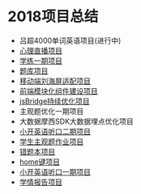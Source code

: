 # 2018项目总结
- 吕超4000单词英语项目(进行中)
- [心理直播项目](./notebooks/心理直播/index.md)
- [学练一期项目](./notebooks/学练一期.md)
- [题库项目](https://github.com/yjh30/ckeditor-mathjax-test)
- [移动端刘海屏适配项目](https://github.com/yjh30/fit-fringe-mobile)
- [前端模块化组件建设项目](https://github.com/yjh30/fe-module-component-construction)
- [jsBridge持续优化项目](https://github.com/yjh30/kkl-webview-jsbridge-notebook)
- 主观题优化一期项目
- 大数据摩西SDK大数据埋点优化项目
- [小开英语听口二期项目](./notebooks/小开英语听口二期项目.md)
- [学生主观题作业项目](./notebooks/学生主观题作业项目.md)
- [错题本项目](./notebooks/错题本项目.md)
- [home键项目](./notebooks/home键项目.md)
- [小开英语听口一期项目](./notebooks/小开英语听口一期项目.md)
- [学情报告项目](./notebooks/学情报告项目.md)
